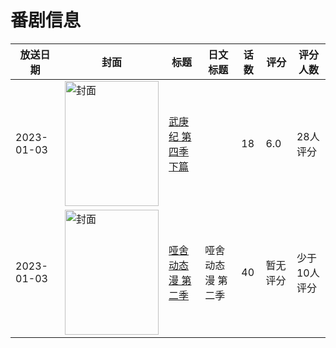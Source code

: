 # 番剧信息

|放送日期|封面|标题|日文标题|话数|评分|评分人数|
|---|---|---|---|---|---|---|
|2023-01-03|<img src="//lain.bgm.tv/pic/cover/c/fd/af/413616_6lZ7V.jpg" alt="封面" style="width:150px;height:200px;object-fit:cover;">|[武庚纪 第四季 下篇](https://bangumi.tv/subject/413616)||18|6.0|28人评分|
|2023-01-03|<img src="//lain.bgm.tv/pic/cover/c/cd/98/525849_f84Zu.jpg" alt="封面" style="width:150px;height:200px;object-fit:cover;">|[哑舍 动态漫 第二季](https://bangumi.tv/subject/525849)|哑舍 动态漫 第二季|40|暂无评分|少于10人评分|
